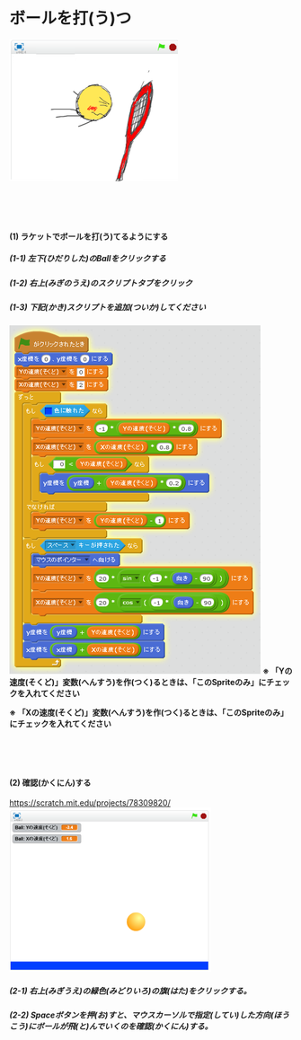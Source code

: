 # ボールを打(う)つ

![](about_s.png)

<br>
<br>
<br>


#### (1) ラケットでボールを打(う)てるようにする
##### (1-1) 左下(ひだりした)のBallをクリックする
##### (1-2) 右上(みぎのうえ)のスクリプトタブをクリック
##### (1-3) 下記(かき)スクリプトを追加(ついか)してください
![](shot_script_001.png)
**※ 「Yの速度(そくど)」変数(へんすう)を作(つく)るときは、「このSpriteのみ」にチェックを入れてください**

**※ 「Xの速度(そくど)」変数(へんすう)を作(つく)るときは、「このSpriteのみ」にチェックを入れてください**

<br>
<br>
<br>

#### (2) 確認(かくにん)する
https://scratch.mit.edu/projects/78309820/
![](right_left_scratch.png)
##### (2-1) 右上(みぎうえ)の緑色(みどりいろ)の旗(はた)をクリックする。
##### (2-2) Spaceボタンを押(お)すと、マウスカーソルで指定(してい)した方向(ほうこう)にボールが飛(と)んでいくのを確認(かくにん)する。


